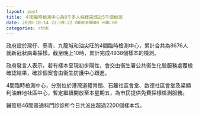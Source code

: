 ```yaml
---
layout: post
title: ４間臨時檢測中心為8千多人採樣完成近5千個檢測
date: 2020-10-14 22:59:22.000000000 +08:00
categories: rthk
---
```


政府設於灣仔、葵青、九龍城和油尖旺的4間臨時檢測中心，累計合共為8676人就新冠狀病毒採樣。截至晚上10時，累計完成4938個樣本的檢測。
 
政府發言人表示，若有樣本呈現初步陽性，會交由衞生署公共衞生化驗服務處覆檢確認結果，確診個案會由衞生防護中心跟進。

4間臨時檢測中心，分別位於港灣道體育館、石籬社區會堂、啟德社區會堂及梁顯利油麻地社區中心，暫定繼續開放至本星期五，為市民提供免費採樣檢測服務。

醫管局46間普通科門診診所今日共派出超過2200個樣本包。
